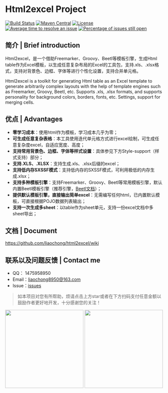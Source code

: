 # Html2excel Project
[![Build Status](https://travis-ci.org/liaochong/html2excel.svg?branch=master)](https://travis-ci.org/liaochong/html2excel)
[![Maven Central](https://maven-badges.herokuapp.com/maven-central/com.github.liaochong/html2excel/badge.svg)](https://maven-badges.herokuapp.com/maven-central/com.github.liaochong/html2excel)
[![License](http://img.shields.io/:license-apache-brightgreen.svg)](http://www.apache.org/licenses/LICENSE-2.0.html)
[![Average time to resolve an issue](http://isitmaintained.com/badge/resolution/liaochong/html2excel.svg)](http://isitmaintained.com/project/liaochong/html2excel "Average time to resolve an issue")
[![Percentage of issues still open](http://isitmaintained.com/badge/open/liaochong/html2excel.svg)](http://isitmaintained.com/project/liaochong/html2excel "Percentage of issues still open")

简介 | Brief introduction
------------------------
Html2excel，是一个借助Freemarker、Groovy、Beetl等模板引擎，生成Html table作为Excel模板，以生成任意复杂布局的Excel的工具包，支持.xls、.xlsx格式，支持对背景色、边框、字体等进行个性化设置，支持合并单元格。

Html2excel is a toolkit for generating Html table as an Excel template to generate arbitrarily complex layouts with the help of template engines such as Freemarker, Groovy, Beetl, etc. Supports .xls, .xlsx formats, and supports personality for background colors, borders, fonts, etc. Settings, support for merging cells. 

优点 | Advantages
-----------------
- **零学习成本**：使用html作为模板，学习成本几乎为零；
- **可生成任意复杂表格**：本工具使用迭代单元格方式进行excel绘制，可生成任意复杂度excel，自适应宽度、高度；
- **支持常用背景色、边框、字体等样式设置**：具体参见下方Style-support（样式支持）部分；
- **支持.XLS、.XLSX**：支持生成.xls、.xlsx后缀的excel；
- **支持低内存SXSSF模式**：支持低内存的SXSSF模式，可利用极低的内存生成.xlsx；
- **支持多种模板引擎**：支持Freemarker、Groovy、Beetl等常用模板引擎，默认内置Beetl模板引擎（推荐引擎，[Beetl文档](http://ibeetl.com/guide/#beetl)）；
- **提供默认模板引擎，直接输出简单excel**：无需编写任何html，已内置默认模板，可直接根据POJO数据列表输出；
- **支持一次生成多sheet**：以table作为sheet单元，支持一份excel文档中多sheet导出；

文档 | Document
--------------
https://github.com/liaochong/html2excel/wiki

联系以及问题反馈 | Contact me
--------------------------
* QQ： 1475958950
* Email：liaochong8950@163.com
* Issue：[issues](https://github.com/liaochong/html2excel/issues)

> 如本项目对您有所帮助，烦请点击上方star或者在下方扫码支付任意金额以鼓励作者更好地开发，十分感谢您的关注！

<p>
    <img src="https://www.liaochong.site/images/alipay.jpg" height="250"/>
    <img src="https://www.liaochong.site/images/weixin_pay.jpg"  height="250" >
</p>
